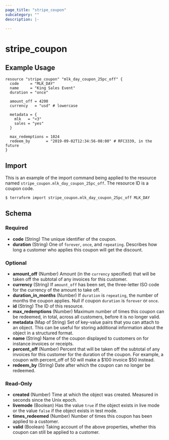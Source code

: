 ```yaml
---
page_title: "stripe_coupon"
subcategory: ""
description: |-
  
---
```


# stripe_coupon

## Example Usage

```hcl
resource "stripe_coupon" "mlk_day_coupon_25pc_off" {
  code     = "MLK_DAY"
  name     = "King Sales Event"
  duration = "once"

  amount_off = 4200
  currency   = "usd" # lowercase

  metadata = {
    mlk   = "<3"
    sales = "yes"
  }

  max_redemptions = 1024
  redeem_by       = "2019-09-02T12:34:56-08:00" # RFC3339, in the future
}
```

## Import

This is an example of the import command being applied to the resource named `stripe_coupon.mlk_day_coupon_25pc_off`. The resource ID is a coupon code.

```bash
$ terraform import stripe_coupon.mlk_day_coupon_25pc_off MLK_DAY
```

## Schema

### Required

- **code** (String) The unique identifier of the coupon.
- **duration** (String) One of `forever`, `once`, and `repeating`. Describes how long a customer who applies this coupon will get the discount.

### Optional

- **amount_off** (Number) Amount (in the `currency` specified) that will be taken off the subtotal of any invoices for this customer.
- **currency** (String) If `amount_off` has been set, the three-letter ISO code for the currency of the amount to take off.
- **duration_in_months** (Number) If `duration` is `repeating`, the number of months the coupon applies. Null if coupon `duration` is `forever` or `once`.
- **id** (String) The ID of this resource.
- **max_redemptions** (Number) Maximum number of times this coupon can be redeemed, in total, across all customers, before it is no longer valid.
- **metadata** (Map of String) Set of key-value pairs that you can attach to an object. This can be useful for storing additional information about the object in a structured format.
- **name** (String) Name of the coupon displayed to customers on for instance invoices or receipts.
- **percent_off** (Number) Percent that will be taken off the subtotal of any invoices for this customer for the duration of the coupon. For example, a coupon with percent_off of 50 will make a $100 invoice $50 instead.
- **redeem_by** (String) Date after which the coupon can no longer be redeemed.

### Read-Only

- **created** (Number) Time at which the object was created. Measured in seconds since the Unix epoch.
- **livemode** (Boolean) Has the value `true` if the object exists in live mode or the value `false` if the object exists in test mode.
- **times_redeemed** (Number) Number of times this coupon has been applied to a customer.
- **valid** (Boolean) Taking account of the above properties, whether this coupon can still be applied to a customer.



